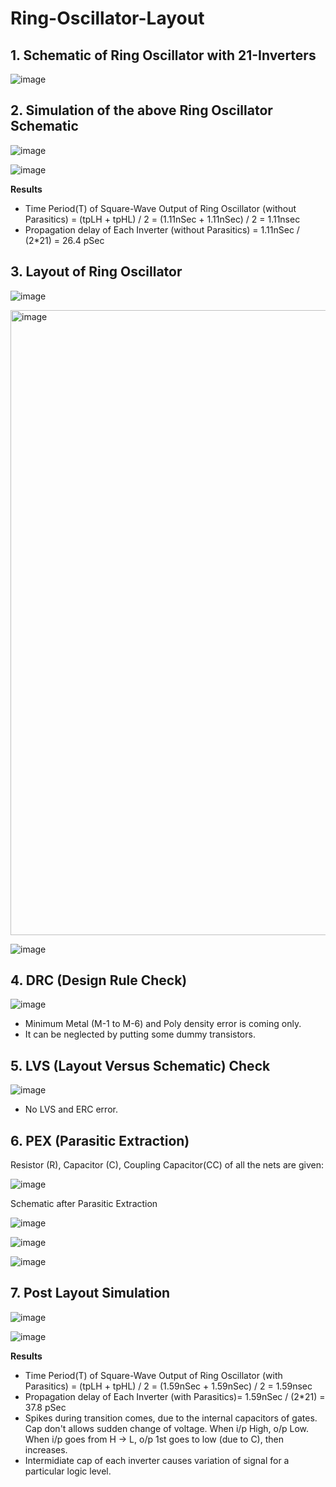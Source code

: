# Ring-Oscillator-Layout

## 1.	Schematic of Ring Oscillator with 21-Inverters
  ![image](https://github.com/Sourav365/Ring-Oscillator-Layout/assets/49667585/8431ecf3-b02d-4fb6-84eb-8fdb9094013f)


## 2.	Simulation of the above Ring Oscillator Schematic 
  ![image](https://github.com/Sourav365/Ring-Oscillator-Layout/assets/49667585/4dc5d2c0-ab3e-4e39-a699-6b5de7472d0e)

  ![image](https://github.com/Sourav365/Ring-Oscillator-Layout/assets/49667585/6e4e2d0a-b123-4e2f-8c4e-fe1e44e4cad8)


  **Results**
  * Time Period(T) of Square-Wave Output of Ring Oscillator (without Parasitics) = (tpLH + tpHL) / 2 = (1.11nSec + 1.11nSec) / 2 = 1.11nsec
  * Propagation delay of Each Inverter (without Parasitics) = 1.11nSec / (2*21) = 26.4 pSec

## 3. Layout of Ring Oscillator
  ![image](https://github.com/Sourav365/Ring-Oscillator-Layout/assets/49667585/e44d0c9a-6fb7-45ef-a357-a39fe200caf8)

  <img width="1000" alt="image" src="https://github.com/Sourav365/Ring-Oscillator-Layout/assets/49667585/1cc82f6e-d184-46a0-96c5-35566391c7f7">


  ![image](https://github.com/Sourav365/Ring-Oscillator-Layout/assets/49667585/2b13bbe2-b4a5-4ef6-b315-9895a31db146)

## 4. DRC (Design Rule Check)

  ![image](https://github.com/Sourav365/Ring-Oscillator-Layout/assets/49667585/985add90-ac86-4a0a-a06e-0ce94795ab8b)

  * Minimum Metal (M-1 to M-6) and Poly density error is coming only.
  * It can be neglected by putting some dummy transistors.

## 5. LVS (Layout Versus Schematic) Check
  ![image](https://github.com/Sourav365/Ring-Oscillator-Layout/assets/49667585/98e40dcc-c240-4f4a-8a65-1dc1ef3c19e0)

  * No LVS and ERC error.
    
## 6. PEX (Parasitic Extraction)
  Resistor (R), Capacitor (C), Coupling Capacitor(CC) of all the nets are given:
  
  ![image](https://github.com/Sourav365/Ring-Oscillator-Layout/assets/49667585/6731c195-c117-4438-933e-22d956eb4ede)

  Schematic after Parasitic Extraction
  
  ![image](https://github.com/Sourav365/Ring-Oscillator-Layout/assets/49667585/1f8959f0-e3f7-4c6f-8fb4-9a32c36b886a)

  ![image](https://github.com/Sourav365/Ring-Oscillator-Layout/assets/49667585/6e878d7f-a8c0-40e2-adc2-f9fc40d05ec3)

  ![image](https://github.com/Sourav365/Ring-Oscillator-Layout/assets/49667585/593d0875-e6ed-423f-ab63-91ed5a33d9d3)
  
## 7. Post Layout Simulation
  ![image](https://github.com/Sourav365/Ring-Oscillator-Layout/assets/49667585/4e91a6c9-7ee4-44b6-935e-c6b673ce8f39)

  ![image](https://github.com/Sourav365/Ring-Oscillator-Layout/assets/49667585/39ca951c-47aa-48ca-aae1-251cfd8c19cd)

  **Results**
  * Time Period(T) of Square-Wave Output of Ring Oscillator (with Parasitics) = (tpLH + tpHL) / 2 = (1.59nSec + 1.59nSec) / 2 = 1.59nsec
  * Propagation delay of Each Inverter (with Parasitics)= 1.59nSec / (2*21) = 37.8 pSec
  * Spikes during transition comes, due to the internal capacitors of gates. Cap don't allows sudden change of voltage. When i/p High, o/p Low. When i/p goes from H -> L, o/p 1st goes to low (due to C), then increases.
  * Intermidiate cap of each inverter causes variation of signal for a particular logic level.






